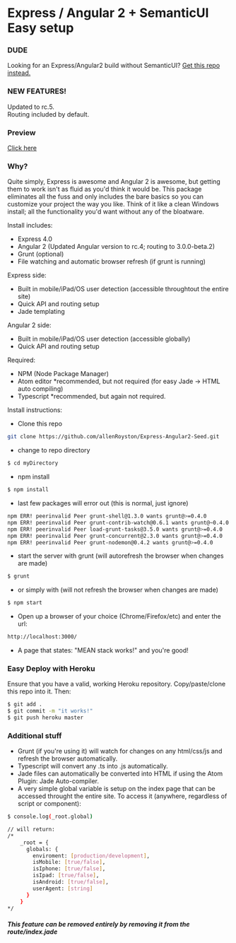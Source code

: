 # Express / Angular 2 + SemanticUI Easy setup

### DUDE
Looking for an Express/Angular2 build without SemanticUI?  [Get this repo instead.](https://github.com/allenRoyston/Express-Angular2-Seed "Angular 2/Express")

### NEW FEATURES!
Updated to rc.5.
<br>
Routing included by default.

### Preview
[Click here](https://mea2n-sui.herokuapp.com/)

### Why?

Quite simply, Express is awesome and Angular 2 is awesome, but getting them to work isn't as fluid as you'd think it would be.  This package eliminates all the fuss and only includes the bare basics so you can customize your project the way you like.  Think of it like a clean Windows install; all the functionality you'd want without any of the bloatware.
 
Install includes:
  - Express 4.0 
  - Angular 2 (Updated Angular version to rc.4; routing to 3.0.0-beta.2)
  - Grunt (optional)
  - File watching and automatic browser refresh (if grunt is running)

Express side:
  - Built in mobile/iPad/OS user detection (accessible throughtout the entire site)
  - Quick API and routing setup
  - Jade templating
  
Angular 2 side:
  - Built in mobile/iPad/OS user detection (accessible globally)
  - Quick API and routing setup
   
Required:
  - NPM (Node Package Manager)
  - Atom editor *recommended, but not required (for easy Jade -> HTML auto compiling)
  - Typescript *recommended, but again not required.

Install instructions:
  - Clone this repo
```sh
git clone https://github.com/allenRoyston/Express-Angular2-Seed.git
```
  - change to repo directory
```sh
$ cd myDirectory
```
  - npm install 
```sh
$ npm install
```
  - last few packages will error out (this is normal, just ignore)
```sh
npm ERR! peerinvalid Peer grunt-shell@1.3.0 wants grunt@>=0.4.0
npm ERR! peerinvalid Peer grunt-contrib-watch@0.6.1 wants grunt@~0.4.0
npm ERR! peerinvalid Peer load-grunt-tasks@3.5.0 wants grunt@>=0.4.0
npm ERR! peerinvalid Peer grunt-concurrent@2.3.0 wants grunt@>=0.4.0
npm ERR! peerinvalid Peer grunt-nodemon@0.4.2 wants grunt@>=0.4.0
```
  - start the server with grunt (will autorefresh the browser when changes are made)
```sh
$ grunt
```
  - or simply with (will not refresh the browser when changes are made)
```sh
$ npm start
```
  - Open up a browser of your choice (Chrome/Firefox/etc) and enter the url:  
```sh
http://localhost:3000/
```
  - A page that states:  "MEAN stack works!" and you're good!

### Easy Deploy with Heroku
Ensure that you have a valid, working Heroku repository.  Copy/paste/clone this repo into it.  Then:
```sh
$ git add . 
$ git commit -m "it works!"
$ git push heroku master
```

### Additional stuff
- Grunt (if you're using it) will watch for changes on any html/css/js and refresh the browser automatically.
- Typescript will convert any .ts into .js automatically.
- Jade files can automatically be converted into HTML if using the Atom Plugin: Jade Auto-compiler.  
- A very simple global variable is setup on the index page that can be accessed throught the entire site.  To access it (anywhere, regardless of script or component):  
```sh
$ console.log(_root.global)

// will return: 
/*
    _root = {
      globals: {
        enviroment: [production/development],
        isMobile: [true/false],
        isIphone: [true/false],
        isIpad: [true/false],
        isAndroid: [true/false],
        userAgent: [string]
      }
    }
*/
```
##### This feature can be removed entirely by removing it from the route/index.jade
